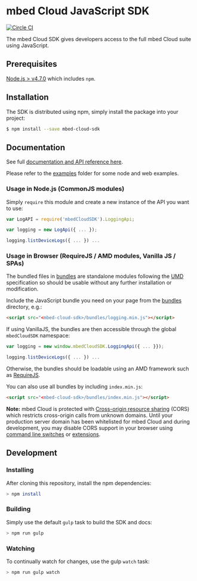 # mbed Cloud JavaScript SDK

[![Circle CI](https://circleci.com/gh/ARMmbed/mbed-cloud-sdk-javascript.svg?style=shield&circle-token=62ef40035b1b5442234a44ad7e74199ea582f3f4)](https://circleci.com/gh/ARMmbed/mbed-cloud-sdk-javascript/)

The mbed Cloud SDK gives developers access to the full mbed Cloud suite using JavaScript.

## Prerequisites

[Node.js > v4.7.0](https://nodejs.org) which includes `npm`.

## Installation

The SDK is distributed using npm, simply install the package into your project:

```bash
$ npm install --save mbed-cloud-sdk
```

## Documentation

See full [documentation and API reference here](http://mbed-cloud-sdk-javascript.s3-website-us-west-2.amazonaws.com/).

Please refer to the [examples](./examples/) folder for some node and web examples.

### Usage in Node.js (CommonJS modules)

Simply `require` this module and create a new instance of the API you want to use:

```JavaScript
var LogAPI = require('mbedCloudSDK').LoggingApi;

var logging = new LogApi({ ... });

logging.listDeviceLogs({ ... }) ...
```

### Usage in Browser (RequireJS / AMD modules, Vanilla JS / SPAs)

The bundled files in [bundles](./bundles/) are standalone modules following the [UMD](https://github.com/umdjs/umd) specification so should be usable without any further installation or modification.

Include the JavaScript bundle you need on your page from the [bundles](./bundles/) directory, e.g.:

```html
<script src="<mbed-cloud-sdk>/bundles/logging.min.js"></script>
```

If using VanillaJS, the bundles are then accessible through the global `mbedCloudSDK` namespace:

```javascript
var logging = new window.mbedCloudSDK.LoggingApi({ ... }});

logging.listDeviceLogs({ ... }) ...
```

Otherwise, the bundles should be loadable using an AMD framework such as [RequireJS](http://requirejs.org/).

You can also use all bundles by including `index.min.js`:

```html
<script src="<mbed-cloud-sdk>/bundles/index.min.js"></script>
```

__Note:__ mbed Cloud is protected with [Cross-origin resource sharing](https://en.wikipedia.org/wiki/Cross-origin_resource_sharing) (CORS) which restricts cross-origin calls from unknown domains. Until your production server domain has been whitelisted for mbed Cloud and during development, you may disable CORS support in your browser using [command line switches](http://www.thegeekstuff.com/2016/09/disable-same-origin-policy/) or [extensions](https://chrome.google.com/webstore/detail/allow-control-allow-origi/nlfbmbojpeacfghkpbjhddihlkkiljbi).

## Development

### Installing

After cloning this repository, install the npm dependencies:

```bash
> npm install
```

### Building

Simply use the default ```gulp``` task to build the SDK and docs:

```bash
> npm run gulp
```

### Watching

To continually watch for changes, use the gulp `watch` task:

```bash
> npm run gulp watch
```
